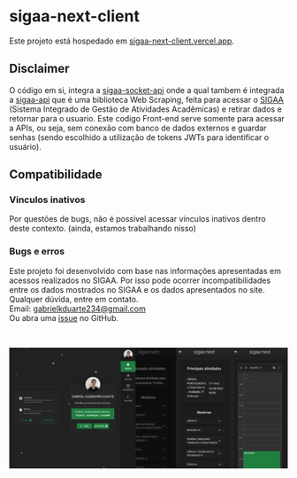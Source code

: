 # sigaa-next-client

Este projeto está hospedado em [sigaa-next-client.vercel.app](https://sigaa-next-client.vercel.app/). <br>

## Disclaimer

O código em si, integra a [sigaa-socket-api](https://github.com/dduartee/sigaa-socket-api/) onde a qual tambem é integrada a [sigaa-api](https://github.com/GeovaneSchmitz/sigaa-api)
que é uma biblioteca Web Scraping, feita para acessar o [SIGAA](https://sigaa.ifsc.edu.br) (Sistema Integrado de Gestão de Atividades Acadêmicas) e retirar dados e retornar para o usuario. Este codigo Front-end serve somente para acessar a APIs, ou seja, sem conexão com banco de dados externos e guardar senhas (sendo escolhido a utilização de tokens JWTs para identificar o usuário).

## Compatibilidade

### Vinculos inativos
Por questões de bugs, não é possivel acessar vinculos inativos dentro deste contexto. (ainda, estamos trabalhando nisso)

### Bugs e erros
Este projeto foi desenvolvido com base nas informações apresentadas em acessos realizados no SIGAA. Por isso pode ocorrer incompatibilidades entre os dados mostrados no SIGAA e os dados apresentados no site.
<br>
Qualquer dúvida, entre em contato.<br>
Email: gabrielkduarte234@gmail.com <br>
Ou abra uma [issue](https://github.com/dduartee/sigaa-next-client/issues/new) no GitHub.

<br>

![completo](docs/images/Completo.png)